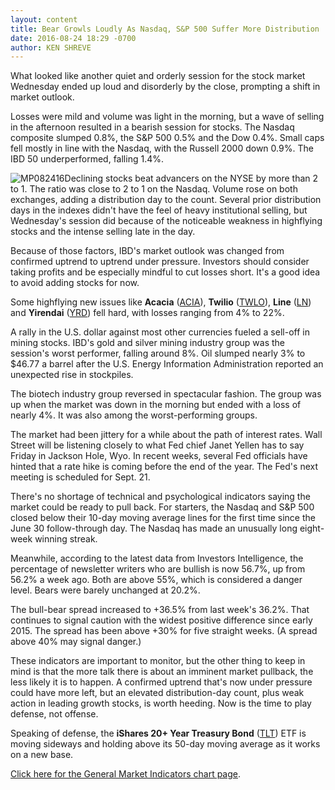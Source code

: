 ```yaml
---
layout: content
title: Bear Growls Loudly As Nasdaq, S&P 500 Suffer More Distribution
date: 2016-08-24 18:29 -0700
author: KEN SHREVE
---
```






What looked like another quiet and orderly session for the stock market Wednesday ended up loud and disorderly by the close, prompting a shift in market outlook.


Losses were mild and volume was light in the morning, but a wave of selling in the afternoon resulted in a bearish session for stocks. The Nasdaq composite slumped 0.8%, the S&P 500 0.5% and the Dow 0.4%. Small caps fell mostly in line with the Nasdaq, with the Russell 2000 down 0.9%. The IBD 50 underperformed, falling 1.4%.


![MP082416](https://www.investors.com/wp-content/uploads/2016/08/MP082416.jpg)Declining stocks beat advancers on the NYSE by more than 2 to 1. The ratio was close to 2 to 1 on the Nasdaq. Volume rose on both exchanges, adding a distribution day to the count. Several prior distribution days in the indexes didn't have the feel of heavy institutional selling, but Wednesday's session did because of the noticeable weakness in highflying stocks and the intense selling late in the day.


Because of those factors, IBD's market outlook was changed from confirmed uptrend to uptrend under pressure. Investors should consider taking profits and be especially mindful to cut losses short. It's a good idea to avoid adding stocks for now.


Some highflying new issues like **Acacia** ([ACIA](https://research.investors.com/quote.aspx?symbol=ACIA)), **Twilio** ([TWLO](https://research.investors.com/quote.aspx?symbol=TWLO)), **Line** ([LN](https://research.investors.com/quote.aspx?symbol=LN)) and **Yirendai** ([YRD](https://research.investors.com/quote.aspx?symbol=YRD)) fell hard, with losses ranging from 4% to 22%.


A rally in the U.S. dollar against most other currencies fueled a sell-off in mining stocks. IBD's gold and silver mining industry group was the session's worst performer, falling around 8%. Oil slumped nearly 3% to $46.77 a barrel after the U.S. Energy Information Administration reported an unexpected rise in stockpiles.


The biotech industry group reversed in spectacular fashion. The group was up when the market was down in the morning but ended with a loss of nearly 4%. It was also among the worst-performing groups.


The market had been jittery for a while about the path of interest rates. Wall Street will be listening closely to what Fed chief Janet Yellen has to say Friday in Jackson Hole, Wyo. In recent weeks, several Fed officials have hinted that a rate hike is coming before the end of the year. The Fed's next meeting is scheduled for Sept. 21.


There's no shortage of technical and psychological indicators saying the market could be ready to pull back. For starters, the Nasdaq and S&P 500 closed below their 10-day moving average lines for the first time since the June 30 follow-through day. The Nasdaq has made an unusually long eight-week winning streak.


Meanwhile, according to the latest data from Investors Intelligence, the percentage of newsletter writers who are bullish is now 56.7%, up from 56.2% a week ago. Both are above 55%, which is considered a danger level. Bears were barely unchanged at 20.2%.


The bull-bear spread increased to +36.5% from last week's 36.2%. That continues to signal caution with the widest positive difference since early 2015. The spread has been above +30% for five straight weeks. (A spread above 40% may signal danger.)


These indicators are important to monitor, but the other thing to keep in mind is that the more talk there is about an imminent market pullback, the less likely it is to happen. A confirmed uptrend that's now under pressure could have more left, but an elevated distribution-day count, plus weak action in leading growth stocks, is worth heeding. Now is the time to play defense, not offense.


Speaking of defense, the **iShares 20+ Year Treasury Bond** ([TLT](https://research.investors.com/quote.aspx?symbol=TLT)) ETF is moving sideways and holding above its 50-day moving average as it works on a new base.


[Click here for the General Market Indicators chart page](https://www.investors.com/wp-content/uploads/2016/08/IBD2508065643GMI.pdf).




